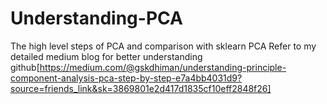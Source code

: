 # Understanding-PCA
The high level steps of PCA and comparison with sklearn PCA
Refer to my detailed medium blog for better understanding github[https://medium.com/@gskdhiman/understanding-principle-component-analysis-pca-step-by-step-e7a4bb4031d9?source=friends_link&sk=3869801e2d417d1835cf10eff2848f26]
